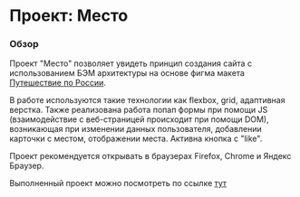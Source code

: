 # Проект: Место

### Обзор

Проект "Место" позволяет увидеть принцип создания сайта с использованием БЭМ архитектуры на основе фигма макета [Путешествие по России](https://www.figma.com/file/2cn9N9jSkmxD84oJik7xL7/JavaScript.-Sprint-4?node-id=0%3A1). 

В работе используются такие технологии как flexbox, grid, адаптивная верстка. Также реализована работа попап формы  при помощи JS (взаимодействие с веб-страницей происходит при помощи DOM), возникающая при изменении данных пользователя, добавлении карточки с местом, отображении места. Активна кнопка с "like".

Проект рекомендуется открывать в браузерах Firefox, Chrome и Яндекс Браузер.

Выполненный проект можно посмотреть по ссылке [тут](https://juliapechnikova.github.io/mesto/)
